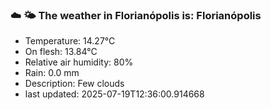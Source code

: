 ### ☁️ 🌤️  The weather in Florianópolis is: Florianópolis

- Temperature: 14.27°C
- On flesh: 13.84°C
- Relative air humidity: 80%
- Rain: 0.0 mm
- Description: Few clouds
- last updated: 2025-07-19T12:36:00.914668

